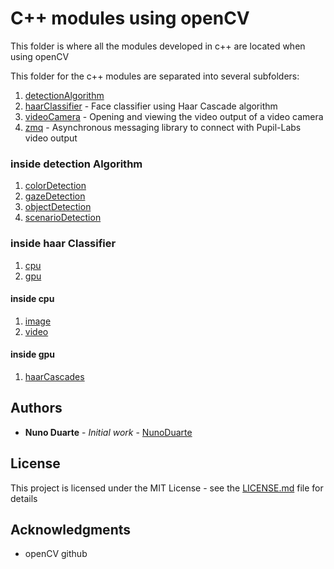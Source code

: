 # C++ modules using openCV

This folder is where all the modules developed in c++ are located when using openCV

This folder for the c++ modules are separated into several subfolders:
1. [detectionAlgorithm](https://github.com/NunoDuarte/openCVdevelop/tree/master/cpp/detectionAlgorithm)
2. [haarClassifier](https://github.com/NunoDuarte/openCVdevelop/tree/master/cpp/haarClassifier) - Face classifier using Haar Cascade algorithm
3. [videoCamera](https://github.com/NunoDuarte/openCVdevelop/tree/master/cpp/videoCamera) - Opening and viewing the video output of a video camera
4. [zmq](https://github.com/NunoDuarte/openCVdevelop/tree/master/cpp/zmq) - Asynchronous messaging library to connect with Pupil-Labs video output

### inside detection Algorithm
1. [colorDetection](https://github.com/NunoDuarte/openCVdevelop/tree/master/cpp/detectionAlgorithm/colorDetection)
2. [gazeDetection](https://github.com/NunoDuarte/openCVdevelop/tree/master/cpp/detectionAlgorithm/gazeDetection)
3. [objectDetection](https://github.com/NunoDuarte/openCVdevelop/tree/master/cpp/detectionAlgorithm/objectDetection)
4. [scenarioDetection](https://github.com/NunoDuarte/openCVdevelop/tree/master/cpp/detectionAlgorithm/scenarioDetection)

### inside haar Classifier
1. [cpu](https://github.com/NunoDuarte/openCVdevelop/tree/master/cpp/haarClassifier/cpu)
2. [gpu](https://github.com/NunoDuarte/openCVdevelop/tree/master/cpp/haarClassifier/gpu)

#### inside cpu 
1. [image](https://github.com/NunoDuarte/openCVdevelop/tree/master/cpp/haarClassifier/cpu/image)
2. [video](https://github.com/NunoDuarte/openCVdevelop/tree/master/cpp/haarClassifier/cpu/video)

#### inside gpu 
1. [haarCascades](https://github.com/NunoDuarte/openCVdevelop/tree/master/cpp/haarClassifier/gpu/haarCascades)

## Authors

* **Nuno Duarte** - *Initial work* - [NunoDuarte](https://github.com/NunoDuarte)


## License

This project is licensed under the MIT License - see the [LICENSE.md](LICENSE.md) file for details

## Acknowledgments

* openCV github
